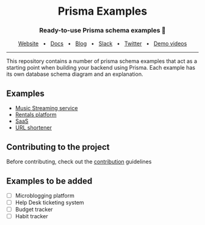 <div align="center">
  <h1>Prisma Examples</h1>
  <p><h3 align="center">Ready-to-use Prisma schema examples 🚀</h3></p>
  <a href="https://www.prisma.io/">Website</a>
  <span>&nbsp;&nbsp;•&nbsp;&nbsp;</span>
  <a href="https://www.prisma.io/docs/">Docs</a>
  <span>&nbsp;&nbsp;•&nbsp;&nbsp;</span>
  <a href="https://www.prisma.io/blog">Blog</a>
  <span>&nbsp;&nbsp;•&nbsp;&nbsp;</span>
  <a href="https://slack.prisma.io/">Slack</a>
  <span>&nbsp;&nbsp;•&nbsp;&nbsp;</span>
  <a href="https://twitter.com/prisma">Twitter</a>
  <span>&nbsp;&nbsp;•&nbsp;&nbsp;</span>
  <a href="https://www.youtube.com/watch?v=0RhtQgIs-TE&list=PLn2e1F9Rfr6k9PnR_figWOcSHgc_erDr5&index=1">Demo videos</a>
</div>

<hr>

This repository contains a number of prisma schema examples that act as a starting point when building your backend using Prisma. Each example has its own database schema diagram and an explanation.

## Examples

- [Music Streaming service](https://github.com/prisma/prisma-schema-examples/tree/main/musicStreamingService)
- [Rentals platform](https://github.com/prisma/prisma-schema-examples/tree/main/rentalsPlatform)
- [SaaS](https://github.com/prisma/prisma-schema-examples/tree/main/saas)
- [URL shortener](https://github.com/prisma/prisma-schema-examples/tree/main/urlPhortener)

## Contributing to the project

Before contributing, check out the [contribution](https://github.com/prisma/prisma-schema-examples/blob/main/CONTRIBUTING.MD) guidelines

## Examples to be added

- [ ] Microblogging platform
- [ ] Help Desk ticketing system
- [ ] Budget tracker
- [ ] Habit tracker

